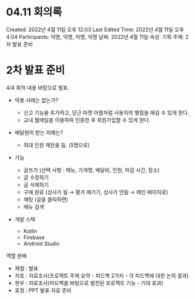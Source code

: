 # 04.11 회의록

Created: 2022년 4월 11일 오후 12:03
Last Edited Time: 2022년 4월 11일 오후 4:04
Participants: 익명, 익명, 익명, 익명
날짜: 2022년 4월 11일
속성: 기획
주제: 2차 발표 준비

# 2차 발표 준비

4/4 회의 내용 바탕으로 발표.

- 악용 사례는 없는가?
    - 신고 기능을 추가하고, 당근 마켓 어플처럼 사용자의 별점을 매길 수 있게 한다.
    - 교내 웹메일을 이용하여 인증한 후 회원가입할 수 있게 한다.

- 배달원이 받는 피해는?
    - 최대 인원 제한을 둠. (5명으로)

- 기능
    - 글쓰기 (선택 사항 : 메뉴, 가게명, 배달비, 인원, 마감 시간, 장소)
    - 글 수정하기
    - 글 삭제하기
    - 구매 완료 (성사가 됨 → 평가 매기기, 성사가 안됨 → 메인 페이지로)
    - 채팅 (글을 클릭하면)
    - 메뉴 검색
    
- 개발 스택
    - Kotlin
    - Firebase
    - Android Studio

역할 분배

- 재철 : 발표
- 지호 : 자료조사(프로젝트 주제 요약 - 피드백 2가지 - 각 피드백에 대한 논의 결과)
- 현우 : 자료조사(피드백을 바탕으로 발전된 프로젝트 기능 - 기대 효과)
- 효정 : PPT 발표 자료 준비